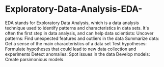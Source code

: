 # Exploratory-Data-Analysis-EDA-
EDA stands for Exploratory Data Analysis, which is a data analysis technique used to identify patterns and characteristics in data sets. It's often the first step in data analysis, and can help data scientists: 
Uncover patterns: Find unexpected features and outliers in the data 
Summarize data: Get a sense of the main characteristics of a data set 
Test hypotheses: Formulate hypotheses that could lead to new data collection and experiments 
Detect anomalies: Spot issues in the data 
Develop models: Create parsimonious models 
